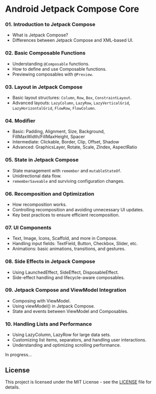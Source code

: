 # Android Jetpack Compose Core

### 01. Introduction to Jetpack Compose
- What is Jetpack Compose?
- Differences between Jetpack Compose and XML-based UI.

### 02. Basic Composable Functions
- Understanding `@Composable` functions.
- How to define and use Composable functions.
- Previewing composables with `@Preview`.

### 03. Layout in Jetpack Compose
- Basic layout structures: `Column`, `Row`, `Box`, `ConstraintLayout`.
- Advanced layouts: `LazyColumn`, `LazyRow`, `LazyVerticalGrid`, `LazyHorizontalGrid`, `FlowRow`, `FlowColumn`.

### 04. Modifier
- Basic: Padding, Alignment, Size, Background, FillMaxWidth/FillMaxHeight, Spacer
- Intermediate: Clickable, Border, Clip, Offset, Shadow
- Advanced: GraphicsLayer, Rotate, Scale, ZIndex, AspectRatio

### 05. State in Jetpack Compose
- State management with `remember` and `mutableStateOf`.
- Unidirectional data flow.
- `rememberSaveable` and surviving configuration changes.

### 06. Recomposition and Optimization
- How recomposition works.
- Controlling recomposition and avoiding unnecessary UI updates.
- Key best practices to ensure efficient recomposition.

### 07. UI Components
- Text, Image, Icons, Scaffold, and more in Compose.
- Handling input fields: TextField, Button, Checkbox, Slider, etc.
- Animations: basic animations, transitions, and gestures.

### 08. Side Effects in Jetpack Compose
- Using LaunchedEffect, SideEffect, DisposableEffect.
- Side-effect handling and lifecycle-aware composables.

### 09. Jetpack Compose and ViewModel Integration
- Composing with ViewModel.
- Using viewModel() in Jetpack Compose.
- State and events between ViewModel and Composables.

### 10. Handling Lists and Performance
- Using LazyColumn, LazyRow for large data sets.
- Customizing list items, separators, and handling user interactions.
- Understanding and optimizing scrolling performance.


In progress...


## License

This project is licensed under the MIT License - see the [LICENSE](LICENSE) file for details.